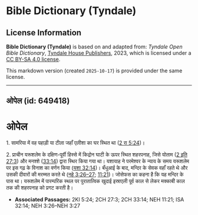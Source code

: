 # Bible Dictionary (Tyndale)

## License Information

**Bible Dictionary (Tyndale)** is based on and adapted from: _Tyndale Open Bible Dictionary_, [Tyndale House Publishers](https://tyndaleopenresources.com/), 2023, which is licensed under a [CC BY-SA 4.0 license](https://creativecommons.org/licenses/by-sa/4.0/legalcode.en).

This markdown version (created `2025-10-17`) is provided under the same license.



--------------------------------

## ओपेल (id: 649418)

ओपेल
====

1\. सामरिया में वह पहाड़ी या टीला जहाँ एलीशा का घर स्थित था ([2 रा 5:24](https://ref.ly/2Kgs5:24))।

2\. प्राचीन यरूशलेम के दक्षिण\-पूर्वी हिस्से में किद्रोन घाटी के ऊपर स्थित शहरपनाह, जिसे योताम ([2 इति 27:3](https://ref.ly/2Chr27:3)) और मनश्शे ([33:14](https://ref.ly/2Chr33:14)) द्वारा स्थिर किया गया था। यशायाह ने परमेश्वर के न्याय के समय यरूशलेम पर इस गढ़ के विनाश का वर्णन किया ([यशा 32:14](https://ref.ly/Isa32:14))। बँधुआई के बाद, मन्दिर के सेवक वहाँ रहते थे और उसकी दीवारों की मरम्मत करते थे ([नहे 3:26–27](https://ref.ly/Neh3:26-Neh3:27); [11:21](https://ref.ly/Neh11:21))। जोसेफस का कहना है कि यह मन्दिर के पास था। यरूशलेम में पारम्परिक स्थल पर पुरातात्विक खुदाई इस्राएली पूर्व काल से लेकर मक्काबी काल तक की शहरपनाह को प्रगट करती है।

* **Associated Passages:** 2KI 5:24; 2CH 27:3; 2CH 33:14; NEH 11:21; ISA 32:14; NEH 3:26–NEH 3:27

